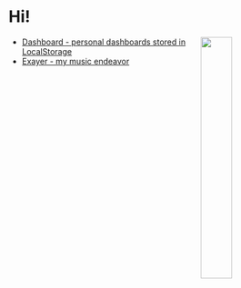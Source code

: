 # Hi!

<picture>
    <source media="(prefers-color-scheme: dark)" srcset="https://api.githubtrends.io/user/svg/Xayer/repos?time_range=one_year&include_private=True&loc_metric=changed&theme=dark">
    <img align="right" width="33%" src="https://api.githubtrends.io/user/svg/Xayer/repos?time_range=one_year&include_private=True&loc_metric=changed&theme=dark">
</picture>

- [Dashboard - personal dashboards stored in LocalStorage](https://dashboard.rabol.co/dashboards?gist=363ca0a4e489a33b431d5572fd0024a3)
- [Exayer - my music endeavor](//exayer.com)
